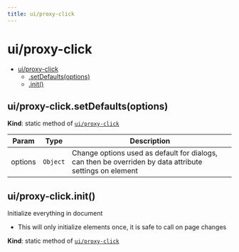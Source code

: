 ```yaml
---
title: ui/proxy-click
---
```


<a name="module_ui/proxy-click"></a>

# ui/proxy-click

* [ui/proxy-click](#module_ui/proxy-click)
    * [.setDefaults(options)](#module_ui/proxy-click.setDefaults)
    * [.init()](#module_ui/proxy-click.init)

<a name="module_ui/proxy-click.setDefaults"></a>

## ui/proxy-click.setDefaults(options)
**Kind**: static method of [<code>ui/proxy-click</code>](#module_ui/proxy-click)  

| Param | Type | Description |
| --- | --- | --- |
| options | <code>Object</code> | Change options used as default for dialogs, can then be overriden by data attribute settings on element |

<a name="module_ui/proxy-click.init"></a>

## ui/proxy-click.init()
Initialize everything in document
- This will only initialize elements once, it is safe to call on page changes

**Kind**: static method of [<code>ui/proxy-click</code>](#module_ui/proxy-click)  

  